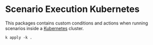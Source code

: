 # Scenario Execution Kubernetes

This packages contains custom conditions and actions when running scenarios inside a [Kubernetes](https://kubernetes.io/) cluster.

```k apply -k .```

